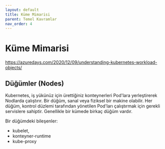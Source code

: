 ```yaml
---
layout: default
title: Küme Mimarisi
parent: Temel Kavramlar
nav_order: 4
---
```


# Küme Mimarisi

https://azuredays.com/2020/12/09/understanding-kubernetes-workload-objects/

## Düğümler (Nodes)

Kubernetes, iş yükünüz için ürettiğiniz konteynerleri Pod'lara yerleştirerek Nodlarda çalıştırır. Bir düğüm, sanal veya fiziksel bir makine olabilir. Her düğüm, kontrol düzlemi tarafından yönetilen Pod'ları çalıştırmak için gerekli servislere sahiptir. Genellikle bir kümede birkaç düğüm vardır.

Bir düğümdeki bileşenler: 
* kubelet, 
* konteyner-runtime
* kube-proxy